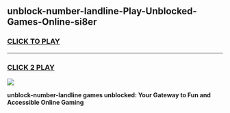 
## unblock-number-landline-Play-Unblocked-Games-Online-si8er
<h3>
<a href="https://premium76.site?title=unblock-number-landline&ref=25A">CLICK TO PLAY</a></h3>
<hr>

<h3>
<a href="https://premium76.site?title=unblock-number-landline&ref=25A">CLICK 2 PLAY</a>
  
</h3>

<a href="https://premium76.site?title=unblock-number-landline&ref=25A"><img src="https://clearcache.store/games.png"></a>


**unblock-number-landline games unblocked: Your Gateway to Fun and Accessible Online Gaming**
